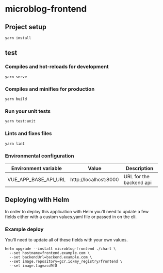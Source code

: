 # microblog-frontend

## Project setup
```
yarn install
```
## test

### Compiles and hot-reloads for development
```
yarn serve
```

### Compiles and minifies for production
```
yarn build
```

### Run your unit tests
```
yarn test:unit
```

### Lints and fixes files
```
yarn lint
```

### Environmental configuration

| Environment variable | Value | Description |
| --- | --- | --- |
| VUE_APP_BASE_API_URL | http://localhost:8000 | URL for the backend api |


## Deploying with Helm

In order to deploy this application with Helm you'll need to update a few fields either with a custom values.yaml file or passed in on the cli.

### Example deploy

You'll need to update all of these fields with your own values.

```shell
helm upgrade --install microblog-frontend ./chart \
  --set hostname=frontend.example.com \
  --set backendUrl=backend.example.com \
  --set image.repository=gcr.io/my_registry/frontend \
  --set image.tag=asd9f8
```
